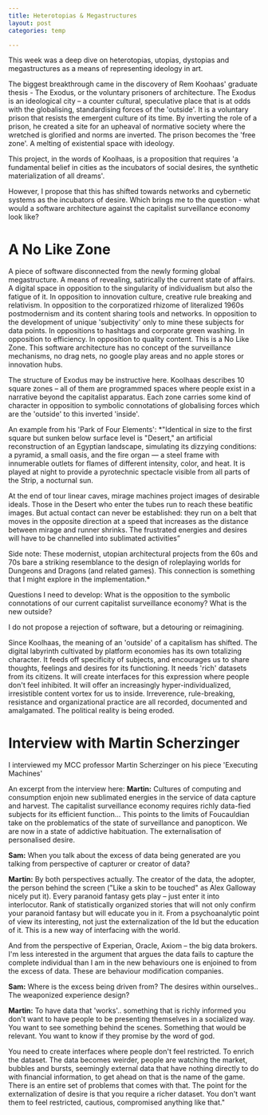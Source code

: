 ```yaml
---
title: Heterotopias & Megastructures
layout: post
categories: temp

---
```


This week was a deep dive on heterotopias, utopias, dystopias and megastructures as a means of representing ideology in art.

The biggest breakthrough came in the discovery of Rem Koohaas' graduate thesis - The Exodus, or the voluntary prisoners of architecture.  The Exodus is an ideological city – a counter cultural, speculative place that is at odds with the globalising, standardising forces of the 'outside'. It is a voluntary prison that resists the emergent culture of its time. By inverting the role of a prison, he created a site for an upheaval of normative society where the wretched is glorified and norms are inverted.  The prison becomes the 'free zone'. A melting of existential space with ideology.

This project, in the words of Koolhaas, is a proposition that requires 'a fundamental belief in cities as the incubators of social desires, the synthetic materialization of all dreams'.

However, I propose that this has shifted towards networks and cybernetic systems as the incubators of desire. Which brings me to the question -  what would a software architecture against the capitalist surveillance economy look like?

# A No Like Zone

A piece of software disconnected from the newly forming global megastructure.  A means of revealing, satirically the current state of affairs. A digital space in opposition to the singularity of individualism but also the fatigue of it.  In opposition to innovation culture, creative rule breaking and relativism. In opposition to the corporatized rhizome of literalized 1960s postmodernism and its content sharing tools and networks. In opposition to the development of unique 'subjectivity' only to mine these subjects for data points. In oppositions to hashtags and corporate green washing. In opposition to efficiency. In opposition to quality content. This is a No Like Zone. This software architecture has no concept of the surveillance mechanisms, no drag nets, no google play areas and no apple stores or innovation hubs.

The structure of Exodus may be instructive here.  Koolhaas describes 10 square zones – all of them are programmed spaces where people exist in a narrative beyond the capitalist apparatus. Each zone carries some kind of character in opposition to symbolic connotations of globalising forces which are the 'outside' to this inverted 'inside'.

An example from his 'Park of Four Elements':
*"Identical in size to the first square but sunken below surface level is "Desert," an artificial reconstruction of an Egyptian landscape, simulating its dizzying conditions: a pyramid, a small oasis, and the fire organ — a steel frame with innumerable outlets for flames of different intensity, color, and heat. It is played at night to provide a pyrotechnic spectacle visible from all parts of the Strip, a nocturnal sun.

At the end of tour linear caves, mirage machines project images of desirable ideals. Those in the Desert who enter the tubes run to reach these beatific images. But actual contact can never be established: they run on a belt that moves in the opposite direction at a speed that increases as the distance between mirage and runner shrinks. The frustrated energies and desires will have to be channelled into sublimated activities”

Side note:  These modernist, utopian architectural projects from the 60s and 70s bare a striking resemblance to the design of roleplaying worlds for Dungeons and Dragons (and related games). This connection is something that I might explore in the implementation.*

Questions I need to develop: What is the opposition to the symbolic connotations of our current  capitalist surveillance economy? What is the new outside?

I do not propose a rejection of software, but a detouring or reimagining.

Since Koolhaas, the meaning of an 'outside' of a capitalism has shifted. The digital labyrinth cultivated by platform economies has its own totalizing character. It feeds off specificity of subjects, and encourages us to share thoughts, feelings and desires for its functioning.  It needs 'rich' datasets from its citizens. It will create interfaces for this expression where people don't feel inhibited. It will offer an increasingly hyper-individualized, irresistible content vortex for us to inside. Irreverence, rule-breaking, resistance and organizational practice are all recorded, documented and amalgamated. The political reality is being eroded.


# Interview with Martin Scherzinger
I interviewed my MCC professor Martin Scherzinger on his piece 'Executing Machines'

An excerpt from the interview here:
**Martin:** Cultures of computing and consumption enjoin new sublimated energies in the service of data capture and harvest. The capitalist surveillance economy requires richly data-fied subjects for its efficient function... This points to the limits of Foucauldian take on the problematics of the state of surveillance and panopticon. We are now in a state of addictive habituation. The externalisation of personalised desire.

**Sam:** When you talk about the excess of data being generated are you talking from perspective of capturer or creator of data?

**Martin:** By both perspectives actually. The creator of the data, the adopter, the person behind the screen ("Like a skin to be touched" as Alex Galloway nicely put it).  Every paranoid fantasy gets play – just enter it into interlocutor. Rank of statistically organized stories that will not only confirm your paranoid fantasy but will educate you in it.  From a psychoanalytic point of view its interesting, not just the externalization of the Id but the education of it. This is a new way of interfacing with the world.

And from the perspective of Experian, Oracle, Axiom – the big data brokers. I'm less interested in the argument that argues the data fails to capture the complete individual than I am in the new behaviours one is enjoined to from the excess of data. These are behaviour modification companies.

**Sam:** Where is the excess being driven from? The desires within ourselves.. The weaponized experience design?

**Martin:** To have data that 'works'.. something that is richly informed you don't want to have people to be presenting themselves in a socialized way. You want to see something behind the scenes. Something that would be relevant. You want to know if they promise by the word of god.  

You need to create interfaces where people don't feel restricted. To enrich the dataset. The data becomes weirder, people are watching the market, bubbles and bursts, seemingly external data that have nothing directly to do with financial information, to get ahead on that is the name of the game. There is an entire set of problems that comes with that. The point for the externalization of desire is that you require a richer dataset. You don't want them to feel restricted, cautious, compromised anything like that."
